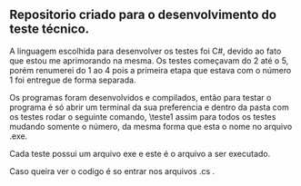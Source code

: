 ## Repositorio criado para o desenvolvimento do teste técnico. 

A linguagem escolhida para desenvolver os testes foi C#, devido ao fato que estou me aprimorando na mesma.
Os testes começavam do 2 até o 5, porém renumerei do 1 ao 4 pois a primeira etapa que estava com o número 1 foi entregue de forma separada. 

Os programas foram desenvolvidos e compilados, então para testar o programa é só abrir um terminal da sua preferencia e dentro da pasta com os testes rodar o seguinte comando, \teste1 assim para todos os testes mudando somente o número, da mesma forma que esta o nome no arquivo .exe.

Cada teste possui um arquivo exe e este é o arquivo a ser executado. 

Caso queira ver o codigo é so entrar nos arquivos .cs . 
